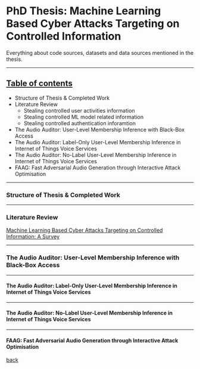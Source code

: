 # PhD Thesis: Machine Learning Based Cyber Attacks Targeting on Controlled Information

Everything about code sources, datasets and data sources mentioned in the thesis.

_ _ _

## [Table of contents](index.md)
* Structure of Thesis & Completed Work 
* Literature Review
  * Stealing controlled user activities information
  * Stealing controlled ML model related information
  * Stealing controlled authentication inforamtion
* The Audio Auditor: User-Level Membership Inference with Black-Box Access
* The Audio Auditor: Label-Only User-Level Membership Inference in Internet of Things Voice Services
* The Audio Auditor: No-Label User-Level Membership Inference in Internet of Things Voice Services
* FAAG: Fast Adversarial Audio Generation through Interactive Attack Optimisation
  
_ _ _

### Structure of Thesis & Completed Work


_ _ _
### Literature Review
[Machine Learning Based Cyber Attacks Targeting on Controlled Information: A Survey](https://github.com/skyInGitHub/Machine-Learning-Based-Cyber-Attacks-Targeting-on-Controlled-Information-A-Survey)

_ _ _
### The Audio Auditor: User-Level Membership Inference with Black-Box Access

_ _ _
#### The Audio Auditor: Label-Only User-Level Membership Inference in Internet of Things Voice Services



_ _ _
#### The Audio Auditor: No-Label User-Level Membership Inference in Internet of Things Voice Services


_ _ _
#### FAAG: Fast Adversarial Audio Generation through Interactive Attack Optimisation



[back]()

